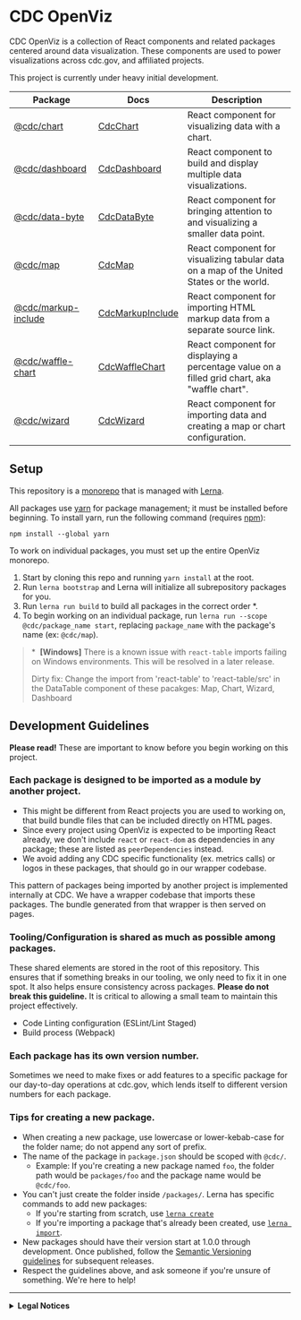 # CDC OpenViz

CDC OpenViz is a collection of React components and related packages centered around data visualization. These components are used to power visualizations across cdc.gov, and affiliated projects.

This project is currently under heavy initial development.

| Package                                                                                         | Docs                                                       | Description |
|-------------------------------------------------------------------------------------------------|------------------------------------------------------------| ----------- |
| [@cdc/chart](https://github.com/CDCgov/cdc-open-viz/tree/main/packages/chart)                   | [CdcChart](https://cdcgov.github.io/cdc-open-viz/)         |React component for visualizing data with a chart. |
| [@cdc/dashboard](https://github.com/CDCgov/cdc-open-viz/tree/main/packages/dashboard)           | [CdcDashboard](https://cdcgov.github.io/cdc-open-viz/)     | React component to build and display multiple data visualizations. |
| [@cdc/data-byte](https://github.com/CDCgov/cdc-open-viz/tree/main/packages/data-byte)           | [CdcDataByte](https://cdcgov.github.io/cdc-open-viz/)      | React component for bringing attention to and visualizing a smaller data point. |
| [@cdc/map](https://github.com/CDCgov/cdc-open-viz/tree/main/packages/map)                       | [CdcMap](https://cdcgov.github.io/cdc-open-viz/)           | React component for visualizing tabular data on a map of the United States or the world. |
| [@cdc/markup-include](https://github.com/CDCgov/cdc-open-viz/tree/main/packages/markup-include) | [CdcMarkupInclude](https://cdcgov.github.io/cdc-open-viz/) | React component for importing HTML markup data from a separate source link. |
| [@cdc/waffle-chart](https://github.com/CDCgov/cdc-open-viz/tree/main/packages/waffle-chart)     | [CdcWaffleChart](https://cdcgov.github.io/cdc-open-viz/)   | React component for displaying a percentage value on a filled grid chart, aka "waffle chart". |
| [@cdc/wizard](https://github.com/CDCgov/cdc-open-viz/tree/main/packages/wizard)                 | [CdcWizard](https://cdcgov.github.io/cdc-open-viz/)        | React component for importing data and creating a map or chart configuration. |

## Setup <a name="setup"></a>

This repository is a [monorepo](https://en.wikipedia.org/wiki/Monorepo) that is managed with [Lerna](https://github.com/lerna/lerna#readme). 

All packages use [yarn](https://yarnpkg.com/) for package management; it must be installed before beginning. To install yarn, run the following command (requires [npm](https://docs.npmjs.com/downloading-and-installing-node-js-and-npm)):

```
npm install --global yarn
```

To work on individual packages, you must set up the entire OpenViz monorepo.

1. Start by cloning this repo and running `yarn install` at the root. 
2. Run `lerna bootstrap` and Lerna will initialize all subrepository packages for you.
4. Run `lerna run build` to build all packages in the correct order *.
5. To begin working on an individual package, run `lerna run --scope @cdc/package_name start`, replacing `package_name` with the package's name (ex: `@cdc/map`).

> *&nbsp; **[Windows]** There is a known issue with `react-table` imports failing on Windows environments. This will be resolved in a later release.
>
> Dirty fix: Change the import from 'react-table' to 'react-table/src' in the DataTable component of these pacakges: Map, Chart, Wizard, Dashboard

## Development Guidelines

**Please read!** These are important to know before you begin working on this project.

### Each package is designed to be imported as a module by another project.
  * This might be different from React projects you are used to working on, that build bundle files that can be included directly on HTML pages.
  * Since every project using OpenViz is expected to be importing React already, we don't include `react` or `react-dom` as dependencies in any package; these are listed as `peerDependencies` instead.
  * We avoid adding any CDC specific functionality (ex. metrics calls) or logos in these packages, that should go in our wrapper codebase.

This pattern of packages being imported by another project is implemented internally at CDC. We have a wrapper codebase that imports these packages. The bundle generated from that wrapper is then served on pages.

### Tooling/Configuration is shared as much as possible among packages.
These shared elements are stored in the root of this repository. This ensures that if something breaks in our tooling, we only need to fix it in one spot. It also helps ensure consistency across packages. **Please do not break this guideline.** It is critical to allowing a small team to maintain this project effectively.

  * Code Linting configuration (ESLint/Lint Staged)
  * Build process (Webpack)

### Each package has its own version number.

Sometimes we need to make fixes or add features to a specific package for our day-to-day operations at cdc.gov, which lends itself to different version numbers for each package.

### Tips for creating a new package.
  * When creating a new package, use lowercase or lower-kebab-case for the folder name; do not append any sort of prefix.
  * The name of the package in `package.json` should be scoped with `@cdc/`. 
    * Example: If you're creating a new package named `foo`, the folder path would be `packages/foo` and the package name would be `@cdc/foo`.
  * You can't just create the folder inside `/packages/`. Lerna has specific commands to add new packages:
    * If you're starting from scratch, use [`lerna create`](https://www.npmjs.com/package/@lerna/create)
    * If you're importing a package that's already been created, use [`lerna import`](https://www.npmjs.com/package/@lerna/import).
  * New packages should have their version start at 1.0.0 through development. Once published, follow the [Semantic Versioning guidelines](https://docs.npmjs.com/about-semantic-versioning) for subsequent releases.
  * Respect the guidelines above, and ask someone if you're unsure of something. We're here to help!
----
<details>
  <summary><strong>Legal Notices</strong></summary>

#### License

The repository utilizes code licensed under the terms of the Apache Software License and therefore is licensed under ASL v2 or later.

This source code in this repository is free: you can redistribute it and/or modify it under the terms of the Apache Software License version 2, or (at your option) any later version.

This source code in this repository is distributed in the hope that it will be useful, but WITHOUT ANY WARRANTY; without even the implied warranty of MERCHANTABILITY or FITNESS FOR A PARTICULAR PURPOSE. See the Apache Software License for more details.

The source code forked from other open source projects will inherit its license.

#### Attribution

Some icons used by this project are from [Font Awesome](https://fontawesome.com/).

#### Public Domain

This repository constitutes a work of the United States Government and is not subject to domestic copyright protection under 17 USC § 105. This repository is in the public domain within the United States, and copyright and related rights in the work worldwide are waived through the [CC0 1.0 Universal public domain dedication](https://creativecommons.org/publicdomain/zero/1.0/). All contributions to this repository will be released under the CC0 dedication. By submitting a pull request you are agreeing to comply with this waiver of copyright interest.

#### Records Management

This repository is not a source of government records, but is a copy to increase collaboration and collaborative potential. All government records will be published through the [CDC web site](https://www.cdc.gov/).

#### Privacy

This repository contains only non-sensitive, publicly available data and information. All material and community participation is covered by the [Disclaimer](https://github.com/CDCgov/template/blob/master/DISCLAIMER.md) and [Code of Conduct](https://github.com/CDCgov/template/blob/master/code-of-conduct.md). For more information about CDC's privacy policy, please visit http://www.cdc.gov/other/privacy.html.
</details>
